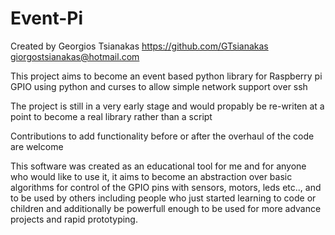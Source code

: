 # Event-Pi
Created by Georgios Tsianakas https://github.com/GTsianakas giorgostsianakas@hotmail.com

This project aims to become an event based python library for Raspberry pi GPIO using python and curses to allow simple network support over ssh

The project is still in a very early stage and would propably be re-writen at a point to become a real library rather than a script

Contributions to add functionality before or after the overhaul of the code are welcome

This software was created as an educational tool for me and for anyone who would like to use it, it aims to become an abstraction over basic algorithms for control of the GPIO pins with sensors, motors, leds etc.., and to be used by others including people who just started learning to code or children and additionally be powerfull enough to be used for more advance projects and rapid prototyping.


